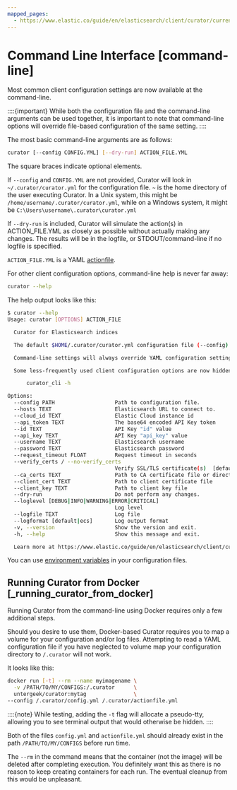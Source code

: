 ```yaml
---
mapped_pages:
  - https://www.elastic.co/guide/en/elasticsearch/client/curator/current/command-line.html
---
```


# Command Line Interface [command-line]

Most common client configuration settings are now available at the command-line.

::::{important}
While both the configuration file and the command-line arguments can be used together, it is important to note that command-line options will override file-based configuration of the same setting.
::::


The most basic command-line arguments are as follows:

```sh
curator [--config CONFIG.YML] [--dry-run] ACTION_FILE.YML
```

The square braces indicate optional elements.

If `--config` and `CONFIG.YML` are not provided, Curator will look in `~/.curator/curator.yml` for the configuration file.  `~` is the home directory of the user executing Curator. In a Unix system, this might be `/home/username/.curator/curator.yml`, while on a Windows system, it might be `C:\Users\username\.curator\curator.yml`

If `--dry-run` is included, Curator will simulate the action(s) in ACTION_FILE.YML as closely as possible without actually making any changes.  The results will be in the logfile, or STDOUT/command-line if no logfile is specified.

`ACTION_FILE.YML` is a YAML [actionfile](/reference/actionfile.md).

For other client configuration options, command-line help is never far away:

```sh
curator --help
```

The help output looks like this:

```sh
$ curator --help
Usage: curator [OPTIONS] ACTION_FILE

  Curator for Elasticsearch indices

  The default $HOME/.curator/curator.yml configuration file (--config) can be used but is not needed.

  Command-line settings will always override YAML configuration settings.

  Some less-frequently used client configuration options are now hidden. To see the full list, run:

      curator_cli -h

Options:
  --config PATH                   Path to configuration file.
  --hosts TEXT                    Elasticsearch URL to connect to.
  --cloud_id TEXT                 Elastic Cloud instance id
  --api_token TEXT                The base64 encoded API Key token
  --id TEXT                       API Key "id" value
  --api_key TEXT                  API Key "api_key" value
  --username TEXT                 Elasticsearch username
  --password TEXT                 Elasticsearch password
  --request_timeout FLOAT         Request timeout in seconds
  --verify_certs / --no-verify_certs
                                  Verify SSL/TLS certificate(s)  [default: verify_certs]
  --ca_certs TEXT                 Path to CA certificate file or directory
  --client_cert TEXT              Path to client certificate file
  --client_key TEXT               Path to client key file
  --dry-run                       Do not perform any changes.
  --loglevel [DEBUG|INFO|WARNING|ERROR|CRITICAL]
                                  Log level
  --logfile TEXT                  Log file
  --logformat [default|ecs]       Log output format
  -v, --version                   Show the version and exit.
  -h, --help                      Show this message and exit.

  Learn more at https://www.elastic.co/guide/en/elasticsearch/client/curator/8.0/command-line.html
```

You can use [environment variables](/reference/envvars.md) in your configuration files.

## Running Curator from Docker [_running_curator_from_docker]

Running Curator from the command-line using Docker requires only a few additional steps.

Should you desire to use them, Docker-based Curator requires you to map a volume for your configuration and/or log files. Attempting to read a YAML configuration file if you have neglected to volume map your configuration directory to `/.curator` will not work.

It looks like this:

```sh
docker run [-t] --rm --name myimagename \
  -v /PATH/TO/MY/CONFIGS:/.curator      \
  untergeek/curator:mytag               \
--config /.curator/config.yml /.curator/actionfile.yml
```

::::{note}
While testing, adding the `-t` flag will allocate a pseudo-tty, allowing you to see terminal output that would otherwise be hidden.
::::


Both of the files `config.yml` and `actionfile.yml` should already exist in the path `/PATH/TO/MY/CONFIGS` before run time.

The `--rm` in the command means that the container (not the image) will be deleted after completing execution. You definitely want this as there is no reason to keep creating containers for each run. The eventual cleanup from this would be unpleasant.




